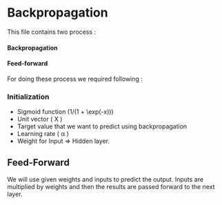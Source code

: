 # Backpropagation
This file contains two process :
#### Backpropagation  
#### Feed-forward

For doing these process we required following :
### Initialization

* Sigmoid function (1/(1 + \exp(-x)))
* Unit vector ( X )
* Target value that we want to predict using backpropagation
* Learning rate ( &alpha; )
* Weight for Input &Rightarrow; Hidden layer.

## Feed-Forward
We will use given weights and inputs to predict the output. Inputs are multiplied by weights and then the results are passed forward to the next layer.


